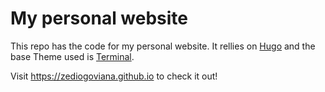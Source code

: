 # My personal website

This repo has the code for my personal website. It rellies on [Hugo](https://gohugo.io/) and the base Theme used is [Terminal](https://github.com/panr/hugo-theme-terminal).

Visit https://zediogoviana.github.io to check it out!

